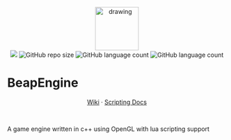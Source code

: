 

<p align="center">
  <img src="https://github.com/BeapGroup/BeapEngine/assets/58127431/5d0ba802-9cee-4e4d-bb24-512815ca2ded" alt="drawing" width="100" height="100"/> <br/>
    <span>
        <img src="https://img.shields.io/github/commit-activity/m/BeapGroup/BeapEngine" /></span>
    <span>
        <img alt="GitHub repo size" src="https://img.shields.io/github/repo-size/BeapGroup/BeapEngine"></span>
    <span>
        <img alt="GitHub language count" src="https://img.shields.io/github/languages/count/BeapGroup/BeapEngine"></span>
    <span>
        <img alt="GitHub language count" src="https://img.shields.io/badge/project_contributors-incompetent-green"></span>
</p>

# BeapEngine
<p align="center">  <a href="https://github.com/BeapGroup/BeapEngine/wiki">Wiki</a> · <a href="https://github.com/BeapGroup/BeapEngine/wiki/Scripting-Documentation:-Basics">Scripting Docs</a></p> <br/>

A game engine written in c++ using OpenGL with lua scripting support

